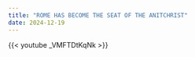 ```yaml
---
title: "ROME HAS BECOME THE SEAT OF THE ANITCHRIST"
date: 2024-12-19
---
```


{{< youtube _VMFTDtKqNk >}}
